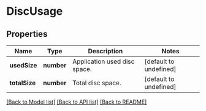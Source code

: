 
# DiscUsage

## Properties
Name | Type | Description | Notes
------------ | ------------- | ------------- | -------------
**usedSize** | **number** | Application used disc space. | [default to undefined]
**totalSize** | **number** | Total disc space. | [default to undefined]



[[Back to Model list]](README.md#documentation-for-models) [[Back to API list]](README.md#documentation-for-api-endpoints) [[Back to README]](README.md)
